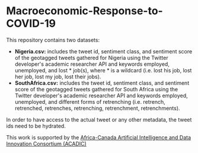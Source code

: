 # Macroeconomic-Response-to-COVID-19

This repository contains two datasets:
* **Nigeria.csv:** includes the tweet id, sentiment class, and sentiment score of the geotagged tweets gathered for Nigeria using the Twitter developer's academic researcher API and keywords employed, unemployed, and lost * job(s), where * is a wildcard (i.e. lost his job, lost her job, lost my job, lost their jobs).
* **SouthAfrica.csv:** includes the tweet id, sentiment class, and sentiment score of the geotagged tweets gathered for South Africa using the Twitter developer's academic researcher API and keywords employed, unemployed, and different forms of retrenching (i.e. retrench, retrenched, retrenches, retrenching, retrenchment, retrenchments).

In order to have access to the actual tweet or any other metadata, the tweet ids need to be hydrated.

This work is supported by the [Africa-Canada Artificial Intelligence and Data Innovation Consortium (ACADIC)](http://acadic.org/)
